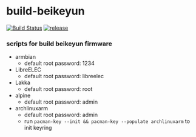 # build-beikeyun

[![Build Status](https://travis-ci.com/hanwckf/build-beikeyun.svg?branch=master)](https://travis-ci.com/hanwckf/build-beikeyun)
[![release](https://img.shields.io/github/release/hanwckf/build-beikeyun.svg)](https://github.com/hanwckf/build-beikeyun/releases)

### scripts for build beikeyun firmware

- armbian
  - default root password: 1234
- LibreELEC
  - default root password: libreelec
- Lakka
  - default root password: root
- alpine
  - default root password: admin
- archlinuxarm
  - default root password: admin
  - run `pacman-key --init && pacman-key --populate archlinuxarm` to init keyring
